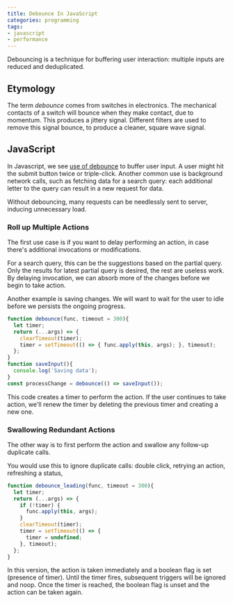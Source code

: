 ```yaml
---
title: Debounce In JavaScript
categories: programming
tags:
- javascript
- performance
---
```


Debouncing is a technique for buffering user interaction: multiple inputs are reduced and deduplicated.

## Etymology

The term *debounce* comes from switches in electronics.
The mechanical contacts of a switch will bounce when they make contact, due to momentum.
This produces a jittery signal.
Different filters are used to remove this signal bounce, to produce a cleaner, square wave signal.

## JavaScript

In Javascript, we see [use of debounce][1] to buffer user input.
A user might hit the submit button twice or triple-click.
Another common use is background network calls, such as fetching data for a search query:
each additional letter to the query can result in a new request for data.

[1]: https://www.freecodecamp.org/news/javascript-debounce-example/

Without debouncing, many requests can be needlessly sent to server, inducing unnecessary load.

### Roll up Multiple Actions

The first use case is if you want to delay performing an action, in case there's additional invocations or modifications.

For a search query, this can be the suggestions based on the partial query.
Only the results for latest partial query is desired, the rest are useless work.
By delaying invocation, we can absorb more of the changes before we begin to take action.

Another example is saving changes.
We will want to wait for the user to idle before we persists the ongoing progress.

```js
function debounce(func, timeout = 300){
  let timer;
  return (...args) => {
    clearTimeout(timer);
    timer = setTimeout(() => { func.apply(this, args); }, timeout);
  };
}
function saveInput(){
  console.log('Saving data');
}
const processChange = debounce(() => saveInput());
```

This code creates a timer to perform the action.
If the user continues to take action, we'll renew the timer by deleting the previous timer and creating a new one.

### Swallowing Redundant Actions

The other way is to first perform the action and swallow any follow-up duplicate calls.

You would use this to ignore duplicate calls: double click, retrying an action, refreshing a status,

```javascript
function debounce_leading(func, timeout = 300){
  let timer;
  return (...args) => {
    if (!timer) {
      func.apply(this, args);
    }
    clearTimeout(timer);
    timer = setTimeout(() => {
      timer = undefined;
    }, timeout);
  };
}
```

In this version, the action is taken immediately and a boolean flag is set (presence of timer).
Until the timer fires, subsequent triggers will be ignored and noop.
Once the timer is reached, the boolean flag is unset and the action can be taken again.
